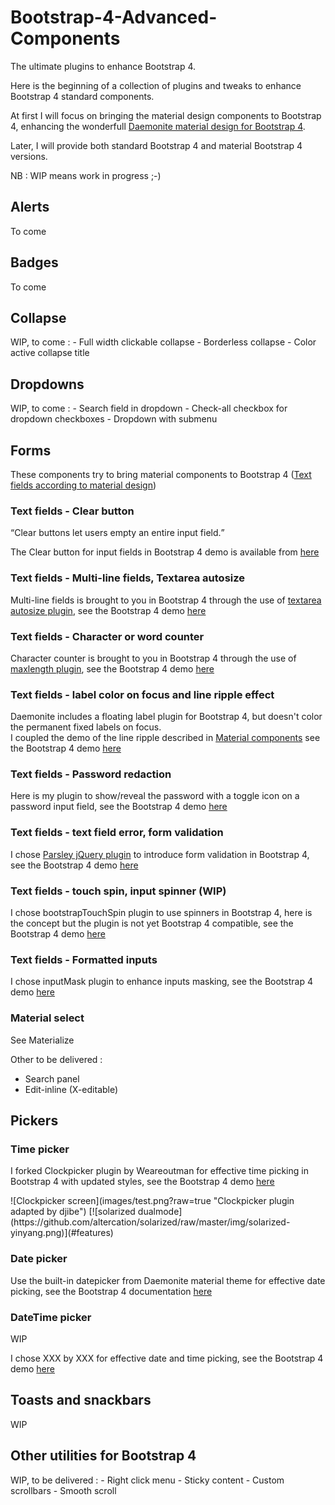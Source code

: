 # Bootstrap-4-Advanced-Components
<p>The ultimate plugins to enhance Bootstrap 4.</p>

<p>Here is the beginning of a collection of plugins and tweaks to enhance Bootstrap 4 standard components.</p>

<p>At first I will focus on bringing the material design components to Bootstrap 4, enhancing the wonderfull <a href="http://daemonite.github.io/material/" target="_blank">Daemonite material design for Bootstrap 4</a>.</p>
<p>Later, I will provide both standard Bootstrap 4 and material Bootstrap 4 versions.</p>
NB : WIP means work in progress ;-)


<h2>Alerts</h2>
To come


<h2>Badges</h2>
To come


<h2>Collapse</h2>
WIP, to come :
- Full width clickable collapse
- Borderless collapse
- Color active collapse title


<h2>Dropdowns</h2>
WIP, to come :
- Search field in dropdown
- Check-all checkbox for dropdown checkboxes
- Dropdown with submenu


<h2>Forms</h2>
<p>These components try to bring material components to Bootstrap 4 (<a href="https://material.io/guidelines/components/text-fields.html">Text fields according to material design</a>)</p>

<h3>Text fields - Clear button</h3>
<q>Clear buttons let users empty an entire input field.</q>
<p>The Clear button for input fields in Bootstrap 4 demo is available from <a href="https://jsfiddle.net/djibe89/f8ac3vyt/" target="_blank">here</a></p>

<h3>Text fields - Multi-line fields, Textarea autosize</h3>
<p>Multi-line fields is brought to you in Bootstrap 4 through the use of <a href="https://github.com/javierjulio/textarea-autosize" target="_blank">textarea autosize plugin</a>, see the Bootstrap 4 demo <a href="https://jsfiddle.net/djibe89/bofcrp8v/" target="_blank">here</a></p>

<h3>Text fields - Character or word counter</h3>
<p>Character counter is brought to you in Bootstrap 4 through the use of <a href="https://github.com/mimo84/bootstrap-maxlength/" target="_blank">maxlength plugin</a>, see the Bootstrap 4 demo <a href="https://jsfiddle.net/djibe89/knv43w6t/" target="_blank">here</a></p>

<h3>Text fields - label color on focus and line ripple effect</h3>
<p>Daemonite includes a floating label plugin for Bootstrap 4, but doesn't color the permanent fixed labels on focus.<br>
  I coupled the demo of the line ripple described in <a href="http://material-components-web.appspot.com/text-field.html" target="_blank">Material components</a>
  see the Bootstrap 4 demo <a href="https://jsfiddle.net/djibe89/r2sda9ze/" target="_blank">here</a></p>

<h3>Text fields - Password redaction</h3>
<p>Here is my plugin to show/reveal the password with a toggle icon on a password input field, see the Bootstrap 4 demo <a href="https://jsfiddle.net/djibe89/kx31ne90/" target="_blank">here</a></p>

<h3>Text fields - text field error, form validation</h3>
<p>I chose <a href="https://github.com/guillaumepotier/Parsley.js/" target="_blank">Parsley jQuery plugin</a> to introduce form validation in Bootstrap 4, see the Bootstrap 4 demo <a href="https://jsfiddle.net/djibe89/tu0ap111/" target="_blank">here</a></p>

<h3>Text fields - touch spin, input spinner (WIP)</h3>
<p>I chose bootstrapTouchSpin plugin to use spinners in Bootstrap 4, here is the concept but the plugin is not yet Bootstrap 4 compatible, see the Bootstrap 4 demo <a href="https://jsfiddle.net/djibe89/q25m35ot/" target="_blank">here</a></p>

<h3>Text fields - Formatted inputs</h3>
<p>I chose inputMask plugin to enhance inputs masking, see the Bootstrap 4 demo <a href="https://jsfiddle.net/djibe89/9zx7v5uz/" target="_blank">here</a></p>

<h3>Material select</h3>
<p>See Materialize</p>

Other to be delivered :
- Search panel
- Edit-inline (X-editable)


<h2>Pickers</h2>

<h3>Time picker</h3>
<p>I forked Clockpicker plugin by Weareoutman for effective time picking in Bootstrap 4 with updated styles, see the Bootstrap 4 demo <a href="https://stackblitz.com/edit/clockpicker-plugin-for-bootstrap-4-advanced-components" target="_blank">here</a></p>
![Clockpicker screen](images/test.png?raw=true "Clockpicker plugin adapted by djibe")
[![solarized dualmode](https://github.com/altercation/solarized/raw/master/img/solarized-yinyang.png)](#features)

<h3>Date picker</h3>
<p>Use the built-in datepicker from Daemonite material theme for effective date picking, see the Bootstrap 4 documentation <a href="http://daemonite.github.io/material/docs/4.1/material/pickers/" target="_blank">here</a></p>

<h3>DateTime picker</h3>
WIP
<p>I chose XXX by XXX for effective date and time picking, see the Bootstrap 4 demo <a href="" target="_blank">here</a></p>


<h2>Toasts and snackbars</h2>
WIP


<h2>Other utilities for Bootstrap 4</h2>
WIP, to be delivered :
- Right click menu
- Sticky content
- Custom scrollbars
- Smooth scroll
